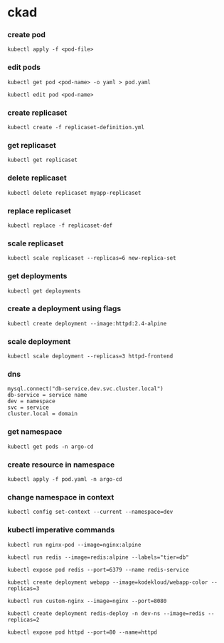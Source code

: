 # ckad
### create pod
```
kubectl apply -f <pod-file>
```
### edit pods
```
kubectl get pod <pod-name> -o yaml > pod.yaml
```
```
kubectl edit pod <pod-name>
```
### create replicaset
```
kubectl create -f replicaset-definition.yml
```
### get replicaset
```
kubectl get replicaset
```
### delete replicaset
```
kubectl delete replicaset myapp-replicaset
```
### replace replicaset
```
kubectl replace -f replicaset-def
```
### scale replicaset
```
kubectl scale replicaset --replicas=6 new-replica-set
```
### get deployments
```
kubectl get deployments
```
### create a deployment using flags
```
kubectl create deployment --image:httpd:2.4-alpine
```
### scale deployment
```
kubectl scale deployment --replicas=3 httpd-frontend
```
### dns
```
mysql.connect("db-service.dev.svc.cluster.local")
db-service = service name
dev = namespace
svc = service
cluster.local = domain
```
### get namespace
```
kubectl get pods -n argo-cd
```
### create resource in namespace
```
kubectl apply -f pod.yaml -n argo-cd
```
### change namespace in context
```
kubectl config set-context --current --namespace=dev
```
### kubectl imperative commands
```
kubectl run nginx-pod --image=nginx:alpine
```
```
kubectl run redis --image=redis:alpine --labels="tier=db"
```
```
kubectl expose pod redis --port=6379 --name redis-service
```
```
kubectl create deployment webapp --image=kodekloud/webapp-color --replicas=3
```
```
kubectl run custom-nginx --image=nginx --port=8080
```
```
kubectl create deployment redis-deploy -n dev-ns --image=redis --replicas=2
```
```
kubectl expose pod httpd --port=80 --name=httpd
```
